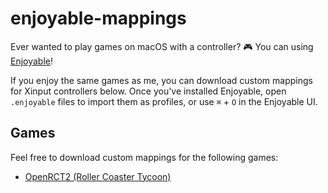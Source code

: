 # enjoyable-mappings

Ever wanted to play games on macOS with a controller? 🎮 You can using [Enjoyable](https://yukkurigames.com/enjoyable/)!

If you enjoy the same games as me, you can download custom mappings for Xinput controllers below.
Once you've installed Enjoyable, open `.enjoyable` files to import them as profiles,
or use `⌘` + `O` in the Enjoyable UI.

## Games

Feel free to download custom mappings for the following games:

- [OpenRCT2 \(Roller Coaster Tycoon\)](docs/OpenRCT2.md)
